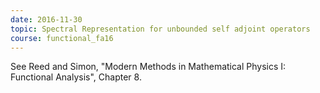 ```yaml
---
date: 2016-11-30
topic: Spectral Representation for unbounded self adjoint operators
course: functional_fa16
---
```


See Reed and Simon, "Modern Methods in Mathematical Physics I: Functional Analysis", Chapter 8.
